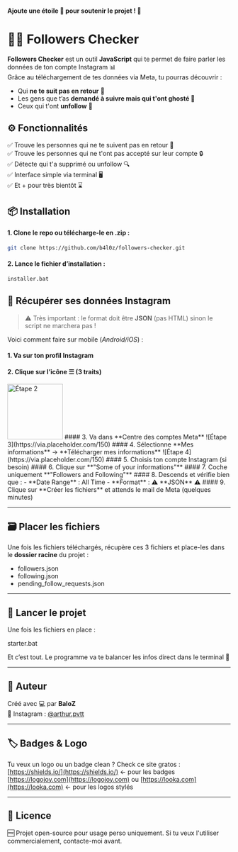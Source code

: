 #### Ajoute une étoile 🌟 pour soutenir le projet ! 🩷


# 🕵️‍♂️ Followers Checker

**Followers Checker** est un outil **JavaScript** qui te permet de faire parler les données de ton compte Instagram 📊  
Grâce au téléchargement de tes données via Meta, tu pourras découvrir :

- Qui **ne te suit pas en retour** 👀  
- Les gens que t’as **demandé à suivre mais qui t'ont ghosté 🖕**  
- Ceux qui t'ont **unfollow** 🥲





## ⚙️ Fonctionnalités

✅ Trouve les personnes qui ne te suivent pas en retour 👀  
✅ Trouve les personnes qui ne t'ont pas accepté sur leur compte 🔒  
✅ Détecte qui t'a supprimé ou unfollow 🔍  
✅ Interface simple via terminal 🖥️  
✅ Et + pour très bientôt ⌛  


## 📦 Installation

#### 1. Clone le repo ou télécharge-le en .zip :  
```bash
git clone https://github.com/b4l0z/followers-checker.git
```

#### 2. Lance le fichier d’installation :  
```bash
installer.bat
```



## 📁 Récupérer ses données Instagram

> ⚠️ Très important : le format doit être **JSON** (pas HTML) sinon le script ne marchera pas !

Voici comment faire sur mobile (*Android/iOS*) :

#### 1. Va sur ton **profil Instagram**  
#### 2. Clique sur l’icône **☰ (3 traits)**  
<img src="https://i.imgur.com/jD8UXzf.jpeg" alt="Étape 2" width="125"/>
#### 3. Va dans **Centre des comptes Meta**  
   ![Étape 3](https://via.placeholder.com/150)  
#### 4. Sélectionne **Mes informations** → **Télécharger mes informations**  
   ![Étape 4](https://via.placeholder.com/150)  
#### 5. Choisis ton compte Instagram (si besoin)  
#### 6. Clique sur **"Some of your informations"**  
#### 7. Coche uniquement **"Followers and Following"**  
#### 8. Descends et vérifie bien que :  
   - **Date Range** : All Time  
   - **Format** : ⚠️ **JSON** ⚠️  
#### 9. Clique sur **Créer les fichiers** et attends le mail de Meta (quelques minutes)

---

## 🗃️ Placer les fichiers

Une fois les fichiers téléchargés, récupère ces 3 fichiers et place-les dans le **dossier racine** du projet :

- followers.json  
- following.json  
- pending_follow_requests.json

---

## 🚀 Lancer le projet

Une fois les fichiers en place :

starter.bat

Et c’est tout. Le programme va te balancer les infos direct dans le terminal 🤙

---

## 👤 Auteur

Créé avec 💻 par **BaloZ**  
📸 Instagram : [@arthur.pvtt](https://instagram.com/arthur.pvtt)

---

## 🏷️ Badges & Logo

Tu veux un logo ou un badge clean ? Check ce site gratos :  
[https://shields.io/](https://shields.io/) ← pour les badges  
[https://logojoy.com](https://logojoy.com) ou [https://looka.com](https://looka.com) ← pour les logos stylés

---

## 📄 Licence

🆓 Projet open-source pour usage perso uniquement. Si tu veux l'utiliser commercialement, contacte-moi avant.
